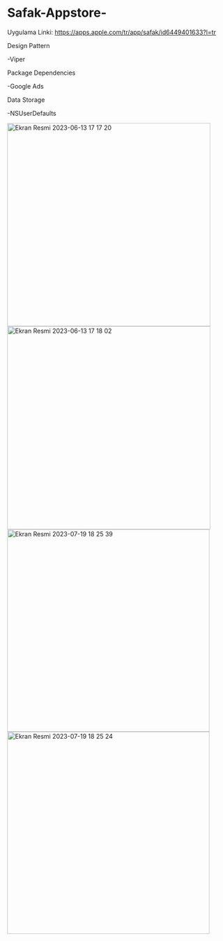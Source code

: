 # Safak-Appstore-

Uygulama Linki:  https://apps.apple.com/tr/app/safak/id6449401633?l=tr

Design Pattern

-Viper

Package Dependencies

-Google Ads

Data Storage

-NSUserDefaults

<img width="466" alt="Ekran Resmi 2023-06-13 17 17 20" src="https://github.com/necipfazilgocer/Safak-Appstore-/assets/114177524/bfc4e88c-06c3-4330-8367-df683a034c27">
<img width="466" alt="Ekran Resmi 2023-06-13 17 18 02" src="https://github.com/necipfazilgocer/Safak-Appstore-/assets/114177524/14780bad-1073-465f-b2ab-83a4434cb682">
<img width="464" alt="Ekran Resmi 2023-07-19 18 25 39" src="https://github.com/necipfazilgocer/Safak-Appstore-/assets/114177524/5555c3f0-f339-49f1-9eeb-bb0fe06e7cfa">
<img width="464" alt="Ekran Resmi 2023-07-19 18 25 24" src="https://github.com/necipfazilgocer/Safak-Appstore-/assets/114177524/c0a57ebb-017f-4616-82ad-8147d7d32219">

